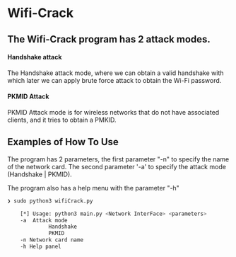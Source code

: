 # Wifi-Crack

## The Wifi-Crack program has 2 attack modes.

#### Handshake attack
The Handshake attack mode, where we can obtain a valid handshake with which later we can apply brute force attack to obtain the Wi-Fi password.

#### PKMID Attack
PKMID Attack mode is for wireless networks that do not have associated clients, and it tries to obtain a PMKID.


## Examples of How To Use
The program has 2 parameters, the first parameter "-n" to specify the name of the network card.
The second parameter '-a' to specify the attack mode (Handshake | PKMID).

The program also has a help menu with the parameter "-h"

```bash
❯ sudo python3 wifiCrack.py

    [*] Usage: python3 main.py <Network InterFace> <parameters>
    -a  Attack mode
             Handshake
             PKMID
    -n Network card name
    -h Help panel
```